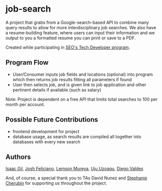 # job-search
A project that grabs from a Google-search-based API to combine many query results to allow for more interdisciplinary job searches. We also have a resume-building feature, where users can input their information and we output to you a formatted resume you can print or save to a PDF.

Created while participating in [SEO's Tech Developer program](https://www.seo-usa.org/career/tech/).

## Program Flow
- User/Consumer inputs job fields and locations (optional) into program which then returns job results
fitting all parameters if found
- User then selects job, and is given link to job application and other pertinent details if available (such as salary)

Note: Project is dependent on a free API that limits total searches to 100 per month per account.

## Possible Future Contributions
- frontend development for project
- database usage, as search results are compiled all together into databases with every new search


## Authors
[Isaac Gil](https://github.com/IsaacGil325), [Josh Feliciano](https://github.com/joshfeli), [Lemson Mureya](https://github.com/LemsonMureya), [Uju Uzoagu](https://github.com/05uju), [Diego Valdes](https://github.com/dval18)

And, of course, a special thank you to TAs David Nunez and [Stephanie Cherubin](https://github.com/stephaniecherubin) for supporting us throughout the project.

